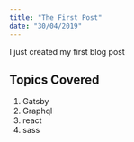 ```yaml
---
title: "The First Post"
date: "30/04/2019"
---
```


I just created my first blog post

## Topics Covered

1. Gatsby
2. Graphql
3. react
4. sass
